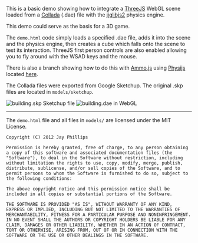This is a basic demo showing how to integrate a [ThreeJS](https://github.com/mrdoob/three.js/) WebGL scene loaded from a [Collada](http://en.wikipedia.org/wiki/COLLADA) (.dae) file with the [jiglibjs2](https://github.com/bartdeboer/JigLibJS2) physics engine.

This demo could serve as the basis for a 3D game.

The `demo.html` code simply loads a specified .dae file, adds it into the scene and the physics engine, then creates a cube
which falls onto the scene to test its interaction. ThreeJS first person controls are also enabled allowing you to
fly around with the WSAD keys and the mouse.

There is also a branch showing how to do this with [Ammo.js](https://github.com/kripken/ammo.js/) using [Physijs](https://github.com/chandlerprall/Physijs) located [here](https://github.com/jicksta/threejs-collada-physics/tree/physijs).

The Collada files were exported from Google Sketchup. The original .skp files are located in `models/sketchup`.

![building.skp Sketchup file](https://img.skitch.com/20120330-84191a9e41kdqkjufymwupb8xs.png)
![building.dae in WebGL](https://img.skitch.com/20120330-dr71et6cedhpb11e9akbrdhify.png)


------------

The `demo.html` file and all files in `models/` are licensed under the MIT License.

    Copyright (C) 2012 Jay Phillips

    Permission is hereby granted, free of charge, to any person obtaining a copy of this software and associated documentation files (the "Software"), to deal in the Software without restriction, including without limitation the rights to use, copy, modify, merge, publish, distribute, sublicense, and/or sell copies of the Software, and to permit persons to whom the Software is furnished to do so, subject to the following conditions:

    The above copyright notice and this permission notice shall be included in all copies or substantial portions of the Software.

    THE SOFTWARE IS PROVIDED "AS IS", WITHOUT WARRANTY OF ANY KIND, EXPRESS OR IMPLIED, INCLUDING BUT NOT LIMITED TO THE WARRANTIES OF MERCHANTABILITY, FITNESS FOR A PARTICULAR PURPOSE AND NONINFRINGEMENT. IN NO EVENT SHALL THE AUTHORS OR COPYRIGHT HOLDERS BE LIABLE FOR ANY CLAIM, DAMAGES OR OTHER LIABILITY, WHETHER IN AN ACTION OF CONTRACT, TORT OR OTHERWISE, ARISING FROM, OUT OF OR IN CONNECTION WITH THE SOFTWARE OR THE USE OR OTHER DEALINGS IN THE SOFTWARE.
